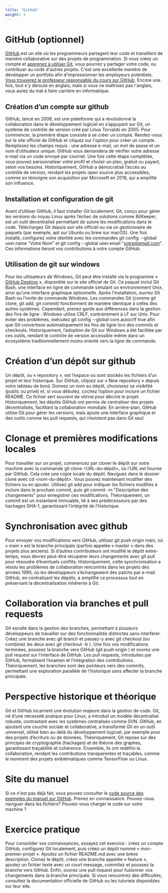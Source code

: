 ```yaml
---
title: "GitHub"
weight: 1
---
```




# GitHub (optionnel)

<a href="https://github.com">GitHub</a> est un site où les programmeurs partagent leur code et travaillent de manière collaborative sur des projets de programmation. Si vous créez un compte et <a href="https://www.youtube.com/watch?v=hPfgekYUKgk">apprenez à utiliser Git</a>, vous pourrez y partager votre code, ou contribuer au code d'autres projets. C'est une excellente manière de développer un portfolio afin d'impressionner les employeurs potentiels. <a href="https://github.com/lemire">Vous  trouverez le professeur responsable du cours sur GitHub</a>. Encore une fois, tout s'y déroule en anglais, mais si vous ne maîtrisez pas l'anglais, vous aurez du mal à faire carrière en informatique.


## Création d’un compte sur github

GitHub, lancé en 2008, est une plateforme qui a révolutionné la collaboration dans le développement logiciel en s’appuyant sur Git, un système de contrôle de version créé par Linus Torvalds en 2005. Pour commencer, la première étape consiste à se créer un compte. Rendez-vous sur le site officiel de GitHub et cliquez sur l'option pour créer un compte. Remplissez les champs requis : une adresse e-mail, un mot de passe et un nom d’utilisateur unique. GitHub vous demandera de vérifier votre adresse e-mail via un code envoyé par courriel. Une fois cette étape complétée, vous pouvez personnaliser votre profil et choisir un plan, gratuit ou payant, selon vos besoins. Historiquement, GitHub a démocratisé l’accès au contrôle de version, rendant les projets open source plus accessibles, comme en témoigne son acquisition par Microsoft en 2018, qui a amplifié son influence.

## Installation et configuration de git

Avant d’utiliser GitHub, il faut installer Git localement. Git, conçu pour gérer les versions du noyau Linux après l’échec de solutions comme BitKeeper, est un outil décentralisé permettant de suivre les modifications dans le code. Téléchargez Git depuis son site officiel ou via un gestionnaire de paquets (par exemple, apt sur Ubuntu ou brew sur macOS). Une fois installé, configurez votre identité avec les commandes git config --global user.name "Votre Nom" et git config --global user.email "votre@email.com". Ces informations lieront vos contributions à votre compte GitHub. 

## Utilisation de git sur windows

Pour les utilisateurs de Windows, Git peut être installé via le programme « [GitHub Desktop](https://desktop.github.com/download/) », disponible sur le site officiel de Git. Ce paquet inclut Git Bash, une interface en ligne de commande simulant un environnement Unix, ainsi qu’une interface graphique optionnelle. Après l’installation, ouvrez Git Bash ou l’invite de commande Windows. Les commandes Git (comme git clone, git add, git commit) fonctionnent de manière identique à celles des autres systèmes. Cependant, prenez garde aux différences dans la gestion des fins de ligne : Windows utilise CRLF, contrairement à LF sur Unix. Pour éviter des problèmes, exécutez git config --global core.autocrlf true afin que Git convertisse automatiquement les fins de ligne lors des commits et checkouts. Historiquement, l’adoption de Git sur Windows a été facilitée par ces outils, rendant le contrôle de version accessible même dans un écosystème traditionnellement moins orienté vers la ligne de commande.

# Création d’un dépôt sur github

Un dépôt, ou « repository », est l’espace où sont stockés les fichiers d’un projet et leur historique. Sur GitHub, cliquez sur « New repository » depuis votre tableau de bord. Donnez un nom au dépôt, choisissez sa visibilité (public ou privé) et, si vous débutez, cochez l’option pour inclure un fichier README. Ce fichier sert souvent de vitrine pour décrire le projet. Historiquement, les dépôts GitHub ont permis de centraliser des projets décentralisés, facilitant la collaboration mondiale. En arrière-plan, GitHub utilise Git pour gérer les versions, mais ajoute une interface graphique et des outils comme les pull requests, qui n’existent pas dans Git seul.

# Clonage et premières modifications locales

Pour travailler sur un projet, commencez par cloner le dépôt sur votre machine avec la commande git clone <URL-du-dépôt>, où l’URL est fournie par GitHub. Cela crée une copie locale du dépôt. Naviguez dans le dossier cloné avec cd <nom-du-dépôt>. Vous pouvez maintenant modifier des fichiers ou en ajouter. Utilisez git add <fichier> pour indiquer les fichiers modifiés à inclure dans le prochain commit, puis git commit -m "Description des changements" pour enregistrer ces modifications. Théoriquement, un commit est un instantané immuable, lié à ses prédécesseurs par des hachages SHA-1, garantissant l’intégrité de l’historique.

# Synchronisation avec github

Pour envoyer vos modifications vers GitHub, utilisez git push origin main, où « main » est la branche principale (parfois appelée « master » dans des projets plus anciens). Si d’autres contributeurs ont modifié le dépôt entre-temps, vous devrez peut-être récupérer leurs changements avec git pull pour résoudre d’éventuels conflits. Historiquement, cette synchronisation a résolu les problèmes de collaboration rencontrés dans les projets des années 1990, où les développeurs s’échangeaient des patchs par e-mail. GitHub, en centralisant les dépôts, a simplifié ce processus tout en préservant la décentralisation inhérente à Git.

# Collaboration via branches et pull requests

Git excelle dans la gestion des branches, permettant à plusieurs développeurs de travailler sur des fonctionnalités distinctes sans interférer. Créez une branche avec git branch <nom-de-la-branche> et passez-y avec git checkout <nom-de-la-branche> (ou combinez les deux avec git checkout -b <nom-de-la-branche>). Une fois vos modifications terminées, poussez la branche vers GitHub (git push origin <nom-de-la-branche>) et ouvrez une pull request sur l’interface de GitHub. Les pull requests, introduites par GitHub, formalisent l’examen et l’intégration des contributions. Théoriquement, les branches sont des pointeurs vers des commits, permettant une exploration parallèle de l’historique sans affecter la branche principale.

# Perspective historique et théorique

Git et GitHub incarnent une évolution majeure dans la gestion de code. Git, né d’une nécessité pratique pour Linux, a introduit un modèle décentralisé robuste, contrastant avec les systèmes centralisés comme SVN. GitHub, en ajoutant une couche sociale et collaborative, a transformé Git en un outil universel, utilisé bien au-delà du développement logiciel, par exemple pour des projets d’écriture ou de données. Théoriquement, Git repose sur des principes de cryptographie (hachages) et de théorie des graphes, garantissant traçabilité et cohérence. Ensemble, ils ont redéfini la collaboration, rendant les contributions transparentes et traçables, comme le montrent des projets emblématiques comme TensorFlow ou Linux.


# Site du manuel


Si ce n'est pas déjà fait, vous pouvez consulter le [code source des exemples du manuel
sur GitHub](https://github.com/RobertGodin/JavaPasAPas). Prenez en connaissance. Pouvez-vous
naviguer dans les fichiers? Pouvez-vous charger le code sur votre machine&nbsp;?

# Exercice pratique

Pour consolider vos connaissances, essayez cet exercice : créez un compte GitHub, configurez Git localement, puis créez un dépôt nommé « mon-premier-projet ». Ajoutez un fichier README.md avec une brève description. Clonez le dépôt, créez une branche appelée « feature », ajoutez un fichier texte avec un court message, commitez et poussez la branche vers GitHub. Enfin, ouvrez une pull request pour fusionner vos changements dans la branche principale. Si vous rencontrez des difficultés, consultez la documentation officielle de GitHub ou les tutoriels disponibles sur leur site.
